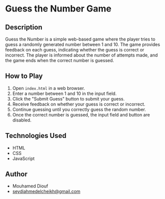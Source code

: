 # Guess the Number Game

## Description
Guess the Number is a simple web-based game where the player tries to guess a randomly generated number between 1 and 10. The game provides feedback on each guess, indicating whether the guess is correct or incorrect. The player is informed about the number of attempts made, and the game ends when the correct number is guessed.

## How to Play
1. Open `index.html` in a web browser.
2. Enter a number between 1 and 10 in the input field.
3. Click the "Submit Guess" button to submit your guess.
4. Receive feedback on whether your guess is correct or incorrect.
5. Continue guessing until you correctly guess the random number.
6. Once the correct number is guessed, the input field and button are disabled.

## Technologies Used
- HTML
- CSS
- JavaScript

## Author
- Mouhamed Diouf
- seydiahmedelcheikh@gmail.com
